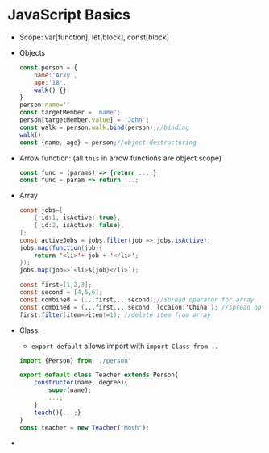 # JavaScript Basics

+ Scope: var[function], let[block], const[block]

+ Objects

  ```javascript
  const person = {
      name:'Arky',
      age:'18',
      walk() {}
  }
  person.name=''
  const targetMember = 'name';
  person[targetMember.value] = 'John';
  const walk = person.walk.bind(person);//binding
  walk();
  const {name, age} = person;//object destructuring
  
  ```

+ Arrow function:  (all `this` in arrow functions are object scope)

  ```javascript
  const func = (params) => {return ...;}
  const func = param => return ...;
  ```

+ Array

  ```java
  const jobs=[
      { id:1, isActive: true},
      { id:2, isActive: false},
  ];
  const activeJobs = jobs.filter(job => jobs.isActive);
  jobs.map(function(job){
      return '<li>'+ job + '</li>';
  });
  jobs.map(job=>`<li>${job}</li>`);
  
  const first=[1,2,3];
  const second = [4,5,6];
  const combined = [...first,...second];//spread operator for array
  const combined = {...first,...second, locaion:'China'}; //spread operator for objects
  first.filter(item=>item!=1); //delete item from array
  ```

+ Class:

  + `export default` allows import with `import Class from ..`

  ```javascript
  import {Person} from './person'
  
  export default class Teacher extends Person{
      constructor(name, degree){
          super(name);
          ...;
      }
      teach(){...;}
  }
  const teacher = new Teacher("Mosh");
  ```

+ 